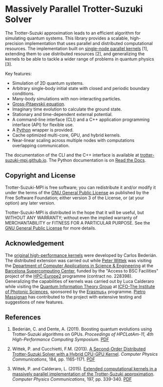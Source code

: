 Massively Parallel Trotter-Suzuki Solver
========================================

The Trotter-Suzuki approximation leads to an efficient algorithm for simulating quantum systems. This library provides a scalable, high-precision implementation that uses parallel and distributed computational resources. The implementation built on [single-node parallel kernels](https://bitbucket.org/zzzoom/trottersuzuki) [1], extending them to use distributed resources [2], and generalizing the kernels to be able to tackle a wider range of problems in quantum physics [3].

Key features:

  - Simulation of 2D quantum systems.
  - Arbitrary single-body initial state with closed and periodic boundary conditions.
  - Many-body simulations with non-interacting particles.
  - [Gross-Pitaevskii equation](https://github.com/Lucacalderaro/Master-Thesis/blob/master/Soliton%20generation%20on%20Bose-Einstein%20Condensate.ipynb).
  - Imaginary time evolution to calculate the ground state.
  - Stationary and time-dependent external potential.
  - A command-line interface (CLI) and a C++ application programming interface (API) for flexible use.
  - A [Python](https://trotter-suzuki-mpi.readthedocs.org) wrapper is provided.
  - Cache optimized multi-core, GPU, and hybrid kernels.
  - Near-linear scaling across multiple nodes with computations overlapping communication.

The documentation of the CLI and the C++ interface is available at [trotter-suzuki-mpi.github.io](https://trotter-suzuki-mpi.github.io/). The Python documentation is on [Read the Docs](https://trotter-suzuki-mpi.readthedocs.org).

Copyright and License
---------------------
Trotter-Suzuki-MPI  is free software; you can redistribute it and/or modify it under the terms of the [GNU General Public License](http://www.gnu.org/licenses/gpl-3.0.html) as published by the Free Software Foundation; either version 3 of the License, or (at your option) any later version.

Trotter-Suzuki-MPI is distributed in the hope that it will be useful, but WITHOUT ANY WARRANTY; without even the implied warranty of MERCHANTABILITY or FITNESS FOR A PARTICULAR PURPOSE.  See the [GNU General Public License](http://www.gnu.org/licenses/gpl-3.0.html) for more details.

Acknowledgement
---------------
The [original high-performance kernels](https://bitbucket.org/zzzoom/trottersuzuki) were developed by Carlos Bederián. The distributed extension was carried out while [Peter Wittek](http://peterwittek.com/) was visiting the [Department of Computer Applications in Science \& Engineering](http://www.bsc.es/computer-applications) at the [Barcelona Supercomputing Center](http://www.bsc.es/), funded by the "Access to BSC Facilities" project of the [HPC-Europe2](http://www.hpc-europa.org/) programme (contract no. 228398). Generalizing the capabilities of kernels was carried out by Luca Calderaro while visiting the [Quantum Information Theory Group](https://www.icfo.eu/research/group_details.php?id=19) at [ICFO-The Institute of Photonic Sciences](https://www.icfo.eu/), sponsored by the [Erasmus+](http://ec.europa.eu/programmes/erasmus-plus/index_en.htm) programme.
[Pietro Massignan](http://users.icfo.es/Pietro.Massignan/) has contributed to the project with extensive testing and suggestions of new features.

References
----------

  1. Bederián, C. and Dente, A. (2011). Boosting quantum evolutions using Trotter-Suzuki algorithms on GPUs. *Proceedings of HPCLatAm-11, 4th High-Performance Computing Symposium*. [PDF](http://www.famaf.unc.edu.ar/grupos/GPGPU/boosting_trotter-suzuki.pdf)

  2. Wittek, P. and Cucchietti, F.M. (2013). [A Second-Order Distributed Trotter-Suzuki Solver with a Hybrid CPU-GPU Kernel](http://dx.doi.org/10.1016/j.cpc.2012.12.008). *Computer Physics Communications*, 184, pp. 1165-1171. [PDF](http://arxiv.org/pdf/1208.2407)

  3. Wittek, P. and Calderaro, L. (2015). [Extended computational kernels in a massively parallel implementation of the Trotter-Suzuki approximation](http://dx.doi.org/10.1016/j.cpc.2015.07.017). *Computer Physics Communications*, 197, pp. 339-340. [PDF](https://www.researchgate.net/profile/Peter_Wittek/publication/280962265_Extended_Computational_Kernels_in_a_Massively_Parallel_Implementation_of_the_TrotterSuzuki_Approximation/links/55cebd1f08aee19936fc5dcf.pdf)
